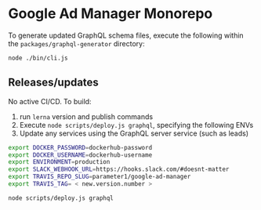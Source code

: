 # Google Ad Manager Monorepo

To generate updated GraphQL schema files, execute the following within the `packages/graphql-generator` directory:
```sh
node ./bin/cli.js
```

## Releases/updates
No active CI/CD. To build:
1. run `lerna` version and publish commands
2. Execute `node scripts/deploy.js graphql`, specifying the following ENVs
3. Update any services using the GraphQL server service (such as leads)

```sh
export DOCKER_PASSWORD=dockerhub-password
export DOCKER_USERNAME=dockerhub-username
export ENVIRONMENT=production
export SLACK_WEBHOOK_URL=https://hooks.slack.com/#doesnt-matter
export TRAVIS_REPO_SLUG=parameter1/google-ad-manager
export TRAVIS_TAG= < new.version.number >

node scripts/deploy.js graphql
```
